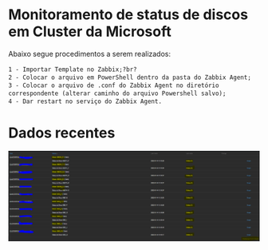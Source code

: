 # Monitoramento de status de discos em Cluster da Microsoft

Abaixo segue procedimentos a serem realizados:
```
1 - Importar Template no Zabbix;?br?
2 - Colocar o arquivo em PowerShell dentro da pasta do Zabbix Agent;
3 - Colocar o arquivo de .conf do Zabbix Agent no diretório correspondente (alterar caminho do arquivo Powershell salvo);
4 - Dar restart no serviço do Zabbix Agent.
```
# Dados recentes
![(Disk.Cluster](Disk.Cluster.PNG)
